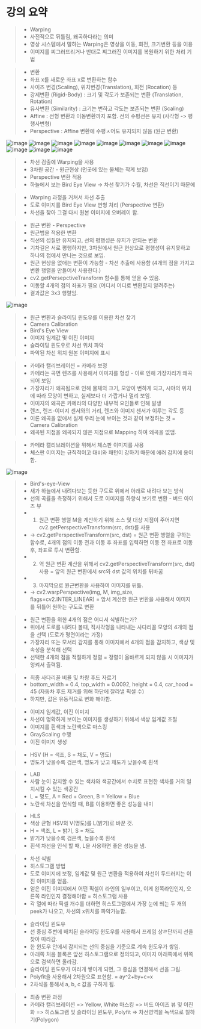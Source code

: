 # 강의 요약

> * Warping
> * 사전적으로 뒤틀림, 왜곡하다라는 의미
> * 영상 시스템에서 말하는 Warping은 영상을 이동, 회전, 크기변환 등을 이용
> * 이미지를 찌그러뜨리거나 반대로 찌그러진 이미지를 복원하기 위한 처리 기법

> * 변환
> * 좌표 x를 새로운 좌표 x로 변환하는 함수
> * 사이즈 변경(Scaling), 위치변경(Translation), 회전 (Rocation) 등
> * 강제변환 (Rigid-Body) : 크기 및 각도가 보존되는 변환 (Translation, Rotation)
> * 유사변환 (Similarity) : 크기는 변하고 각도는 보존되는 변환 (Scaling)
> * Affine : 선형 변환과 이동변환까지 포함. 선의 수평선은 유지 (사각형 -> 평행사변형)
> * Perspective : Affine 변환에 수평ㅅ어도 유지되지 않음 (원근 변환)

![image](https://user-images.githubusercontent.com/55529455/160551490-2ebce225-5f2f-4bf6-bba3-7cf310c5ec42.png)
![image](https://user-images.githubusercontent.com/55529455/160551519-eb819791-008d-4aca-b21b-cf4acb88f43e.png)
![image](https://user-images.githubusercontent.com/55529455/160551560-6b15ee2d-5603-4bc3-a283-19a319f43e7d.png)
![image](https://user-images.githubusercontent.com/55529455/160551593-2df7f9b4-4dbc-4b56-8b9b-2b2772d971a2.png)
![image](https://user-images.githubusercontent.com/55529455/160551632-c550ed1f-6a76-4a1f-850c-5956be3d47c2.png)
![image](https://user-images.githubusercontent.com/55529455/160551698-4f34d332-9ea0-45a9-9ed4-d87ce1bb14d2.png)
![image](https://user-images.githubusercontent.com/55529455/160551722-b0919fef-b5ca-4c3f-a6a1-e110f160bc5c.png)
![image](https://user-images.githubusercontent.com/55529455/160551766-0c56a8c3-bd9d-409c-8370-7f66c4ac9070.png)
![image](https://user-images.githubusercontent.com/55529455/160551809-14ed54ea-a8ac-4307-ac3c-362a21658735.png)
![image](https://user-images.githubusercontent.com/55529455/160551854-28a1f743-4d51-413a-a039-48b6caa8aa49.png)
![image](https://user-images.githubusercontent.com/55529455/160551914-cbf8c1a3-6783-49db-ac26-403f255fbbc5.png)

> * 차선 검출에 Warping을 사용
> * 3차원 공간 - 원근현상 (먼곳에 있는 물체는 작게 보임)
> * Perspective 변환 적용
> * 하늘에서 보는 Bird Eye View -> 차선 찾기가 수월, 차선은 직선이기 때문에

> * Warping 과정을 거쳐서 차선 추출
> * 도로 이미지를 Bird Eye View 변형 처리 (Perspective 변환)
> * 차선을 찾아 그걸 다시 원본 이미지에 오버레이 함.

> * 원근 변환 - Perspective
> * 원근법을 적용한 변환
> * 직선의 성질만 유지되고, 선의 평행성은 유지가 안되는 변환
> * 기차길은 서로 평행하지만, 3차원에서 원근 현상으로 평행성이 유지못하고 하나의 점에서 만나는 것으로 보임.
> * 원근 현상을 없애는 변환이 가능함 - 차선 추출에 사용함 (4개의 점을 가지고 변환 행렬을 만들어서 사용한다.)
> * cv2.getPersepctiveTransform 함수를 통해 얻을 수 있음.
> * 이동할 4개의 점의 좌표가 필요 (어디서 어디로 변환할지 알려주는)
> * 결과값은 3x3 행렬임.

![image](https://user-images.githubusercontent.com/55529455/160555200-f0a5d0d0-f676-40e3-a688-0e753efeccbb.png)

> * 원근 변환과 슬라이딩 윈도우를 이용한 차선 찾기
> * Camera Calibration
> * Bird's Eye View
> * 이미지 임계값 및 이진 이미지
> * 슬라이딩 윈도우로 차선 위치 파악
> * 파악된 차선 위치 원본 이미지에 표시

> * 카메라 캘리브레이션 = 카메라 보정
> * 카메라는 곡면 렌즈를 사용해서 이미지를 형성 - 이로 인해 가장자리가 왜곡되어 보임
> * 가장자리가 왜곡됨으로 인해 물체의 크기, 모양이 변하게 되고, 시야의 위치에 따라 모양이 변하고, 실제보다 더 가깝거나 멀리 보임.
> * 이미지의 왜곡은 카메라의 다양한 내부적 요인들로 인해 발생
> * 렌즈, 렌즈-이미지 센서와의 거리, 렌즈와 이미지 센서가 이루는 각도 등
> * 이론 왜곡을 없애서 실제 우리 눈에 보이는 것과 같이 보정하는 것 = Camera Calibration
> * 왜곡된 지점을 왜곡되지 않은 지점으로 Mapping 하여 왜곡을 없앰.

> * 카메라 캘리브레이션을 위해서 체스판 이미지를 사용
> * 체스판 이미지는 규칙적이고 대비와 패턴이 강하기 때문에 에러 감지에 용이함.

![image](https://user-images.githubusercontent.com/55529455/160556203-dd2a08ca-9a6c-412f-99e6-846b0e105cd3.png)

> * Bird's-eye-View
> * 새가 하늘에서 내려다보는 듯한 구도로 위에서 아래로 내려다 보는 방식
> * 선의 곡률을 측정하기 위해서 도로 이미지를 하향식 보기로 변환 - 버드 아이즈 뷰
> * 1. 원근 변환 행렬 M을 계산하기 위해 소스 및 대상 지점이 주어지면 cv2.getPerspectiveTransform(src, dst)를 사용
> * -> cv2.getPerspectiveTransform(src, dst) = 원근 변환 행렬을 구하는 함수로, 4개의 점의 이동 전과 이동 후 좌표를 입력하면 이동 전 좌표로 이동후, 좌표로 투시 변환함.
> * 2. 역 원근 변환 계산을 위해서 cv2.getPerspectiveTransform(src, dst) 사용 = 앞의 원근 변환에서 src와 dst 값의 위치를 뒤바꿈
> * 3. 마지막으로 원근변환을 사용하여 이미지를 뒤틂.
> * -> cv2.warpPerspective(img, M, img_size, flags=cv2.INTER_LINEAR) = 앞서 계산한 원근 변환을 사용해서 이미지를 뒤틀어 원하는 구도로 변환

> * 원근 변환을 위한 4개의 점은 어디서 식별하는가?
> * 위에서 도로를 내려다 볼때, 직사각형을 나타내는 사다리꼴 모양의 4개의 점을 선택 (도로가 평면이라는 가정)
> * 가장자리 또는 모서리 감지를 통해 이미지에서 4개의 점을 감지하고, 색상 및 속성을 분석해 선택
> * 선택한 4개의 점을 적절하게 정렬 = 정렬이 올바르게 되지 않을 시 이미지가 엉켜서 출력됨.

> * 최종 사다리꼴 비율 및 차량 후드 자르기
> * bottom_width = 0.4, top_width = 0.0092, height = 0.4, car_hood = 45 (자동차 후드 제거를 위해 하단에 잘라낼 픽셀 수)
> * 하지만, 값은 유동적으로 변화 해야함.

> * 이미지 임계값, 이진 이미지
> * 차선이 명확하게 보이는 이미지를 생성하기 위해서 색상 임계값 조절
> * 이미지를 흰색과 노란색으로 마스킹
> * GrayScaling 수행
> * 이진 이미지 생성

> * HSV (H = 색조, S = 채도, V = 명도)
> * 명도가 낮을수록 검은색, 명도가 낮고 채도가 낮을수록 흰색

> * LAB
> * 사람 눈이 감지할 수 있는 색차와 색공간에서 수치로 표현한 색차를 거의 일치시킬 수 있는 색공간
> * L = 명도, A = Red + Green, B = Yellow + Blue
> * 노란색 차선을 인식할 때, B를 이용하면 좋은 성능을 내미

> * HLS
> * 색상 균형 HSV의 V(명도)를 L(밝기)로 바꾼 것.
> * H = 색조, L = 밝기, S = 채도
> * 밝기가 낮을수록 검은색, 높을수록 흰색
> * 흰색 차선을 인식 할 때, L을 사용하면 좋은 성능을 냄.

> * 차선 식별
> * 히스토그램 방법
> * 도로 이미지에 보정, 임계값 및 원근 변환을 적용하여 차선이 두드러지는 이진 이미지를 얻음.
> * 얻은 이진 이미지에서 어떤 픽셀이 라인의 일부이고, 이게 왼쪽라인인지, 오른쪽 라인인지 결정해야함 = 히스토그램 사용
> * 각 열에 따라 픽셀 개수를 더하면 히스토그램에서 가장 눈에 띄는 두 개의 peek가 나오고, 차선의 x위치를 파악가능함.

> * 슬라이딩 윈도우
> * 선 중심 주변에 배치된 슬라이딩 윈도우를 사용해서 프레임 상ㄹ단까지 선을 찾아 따라감.
> * 한 윈도우 안에서 감지되는 선의 중심을 기준으로 계속 윈도우가 쌓임.
> * 아래쪽 처음 블록은 앞선 히스토그램으로 정의되고, 이미지 아래쪽에서 위쪽으로 검색하면 올라감.
> * 슬라이딩 윈도우가 여러개 쌓이게 되면, 그 중심을 연결해서 선을 그림.
> * Polyfit을 사용해서 2차원으로 표현함. = ay^2+by+c=x
> * 2차식을 통해서 a, b, c 값을 구하게 됨.

> * 최종 변환 과정
> * 카메라 캘리브레이션 => Yellow, White 마스킹 => 버드 아이즈 뷰 및 이진화 => 히스토그램 및 슬라이딩 윈도우, Polyfit => 차선영역을 녹색으로 칠하기(Polygon)










